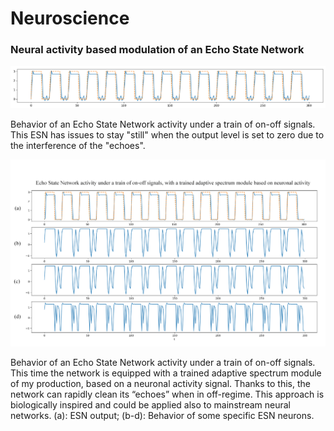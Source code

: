 # Neuroscience
### Neural activity based modulation of an Echo State Network


<p align="center">
  <img src="imgs/neuroscience1.png"  width="700" title="Echo State Network" />  
</p>

Behavior of an Echo State Network activity under a train of on-off signals. This ESN has issues to stay "still" when the output level is set to zero due to the interference of the "echoes".

<p align="center">
  <img src="imgs/neuroscience2.png"  width="800" title="Echo State Network with the adaptive module" />
</p>


Behavior of an Echo State Network activity under a train of on-off signals. This time the network is equipped with a trained adaptive spectrum module of my production, based on a neuronal activity signal. Thanks to this, the network can rapidly clean its “echoes” when in off-regime. This approach is biologically inspired and could be applied also to mainstream neural networks. (a): ESN output; (b-d): Behavior of some specific ESN neurons.
